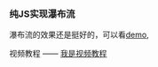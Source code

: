 ### 纯JS实现瀑布流

瀑布流的效果还是挺好的，可以看[demo](http://littlezong.coding.me/waterFall),

视频教程 —— [我是视频教程](http://www.imooc.com/learn/101)
